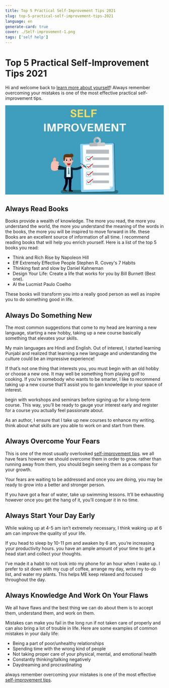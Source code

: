 ```yaml
---
title: Top 5 Practical Self-Improvement Tips 2021
slug: top-5-practical-self-improvement-tips-2021
language: en
generate-card: true
cover: ./Self-improvement-1.png
tags: ['self help']
---
```


# Top 5 Practical Self-Improvement Tips 2021

Hi and welcome back to [learn more about yourself](https://learnmoreaboutyourself.com/)! Always remember overcoming your mistakes is one of the most effective practical self-improvement tips.

![](./Self-Improvement-1.png)

## Always Read Books

Books provide a wealth of knowledge. The more you read, the more you understand the world, the more you understand the meaning of the words in the books, the more you will be inspired to move forward in life. these Books are an excellent source of information of all time.
I recommend reading books that will help you enrich yourself. Here is a list of the top 5 books you read:

- Think and Rich Rise by Napoleon Hill
- Eff Extremely Effective People Stephen R. Covey's 7 Habits
- Thinking fast and slow by Daniel Kahneman
- Design Your Life: Create a life that works for you by Bill Burnett (Best one).
- Al the Lucmist Paulo Coelho

These books will transform you into a really good person as well as inspire you to do something good in life.

## Always Do Something New

The most common suggestions that come to my head are learning a new language, starting a new hobby, taking up a new course basically something that elevates your skills.

My main languages are Hindi and English. Out of interest, I started learning Punjabi and realized that learning a new language and understanding the culture could be an impressive experience!

If that’s not one thing that interests you, you must begin with an old hobby or choose a new one. It may well be something from playing golf to cooking.
If you’re somebody who wants to be smarter, I like to recommend taking up a new course that’ll assist you to gain knowledge in your space of interest.

begin with workshops and seminars before signing up for a long-term course. This way, you’ll be ready to gauge your interest early and register for a course you actually feel passionate about.

As an author, I ensure that I take up new courses to enhance my writing. think about what skills are you able to work on and start from there.

## Always Overcome Your Fears

This is one of the most usually overlooked [self-improvement tips](https://theselfimprovementblog.com/10-practical-self-improvement-tips/). we all have fears however we should overcome them in order to grow. rather than running away from them, you should begin seeing them as a compass for your growth.

Your fears are waiting to be addressed and once you are doing, you may be ready to grow into a better and stronger person.

If you have got a fear of water, take up swimming lessons. It’ll be exhausting however once you get the hang of it, you’ll conquer it in no time.

## Always Start Your Day Early

While waking up at 4-5 am isn’t extremely necessary, I think waking up at 6 am can improve the quality of your life.

If you head to sleep by 10-11 pm and awaken by 6 am, you’re increasing your productivity hours. you have an ample amount of your time to get a head start and collect your thoughts.

I’ve made it a habit to not look into my phone for an hour when I wake up. I prefer to sit down with my cup of coffee, arrange my day, write my to-do list, and water my plants. This helps ME keep relaxed and focused throughout the day.

## Always Knowledge And Work On Your Flaws

We all have flaws and the best thing we can do about them is to accept them, understand them, and work on them.

Mistakes can make you fail in the long run if not taken care of properly and can also bring a lot of trouble in life. Here are some examples of common mistakes in your daily life:

- Being a part of poor/unhealthy relationships
- Spending time with the wrong kind of people
- Not taking proper care of your physical, mental, and emotional health
- Constantly thinking/talking negatively
- Daydreaming and procrastinating

always remember overcoming your mistakes is one of the most effective [self-improvement tips](self-help-and-self-improvement-strategies).
